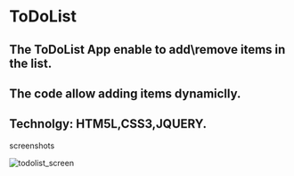 # ToDoList
## The ToDoList App enable to add\remove items in the list. 
## The code allow adding items dynamiclly. 
## Technolgy: HTM5L,CSS3,JQUERY. 




screenshots

![todolist_screen](https://user-images.githubusercontent.com/36722411/52949103-0428e780-3384-11e9-9147-8d2999d225ba.png)

